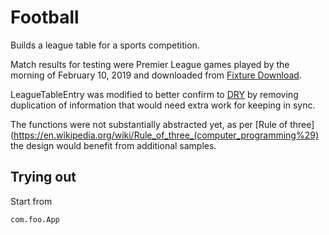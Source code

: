 # Football

Builds a league table for a sports competition.

Match results for testing were Premier League games played by the morning of February 10, 2019 and downloaded from [Fixture Download](https://fixturedownload.com/results/epl-2018).

LeagueTableEntry was modified to better confirm to [DRY](https://en.wikipedia.org/wiki/Don%27t_repeat_yourself) by removing duplication of information that would need extra work for keeping in sync. 

The functions were not substantially abstracted yet, as per [Rule of three](https://en.wikipedia.org/wiki/Rule_of_three_(computer_programming%29) the design would benefit from additional samples.

## Trying out

Start from 
````    
com.foo.App
````

